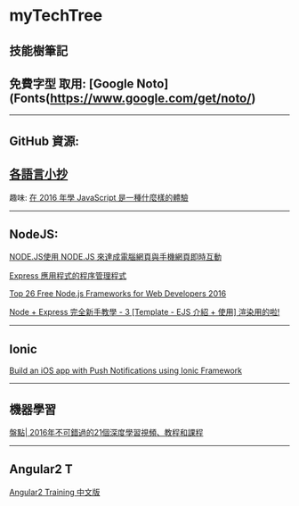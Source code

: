 # myTechTree
## 技能樹筆記

## 免費字型 取用: [Google Noto] (Fonts(https://www.google.com/get/noto/)
--------------------
## GitHub 資源:
[各語言小抄](https://github.com/detailyang/awesome-cheatsheet)
--------------------
趣味:
[在 2016 年學 JavaScript 是一種什麼樣的體驗](https://kknews.cc/tech/zl9q93.html)

--------------------
## NodeJS:

[NODE.JS使用 NODE.JS 來達成電腦網頁與手機網頁即時互動](https://blog.patw.me/archives/566/node-js-using-node-js-to-achieve-interaction-between-web-and-mobile-web-pages-in-real-time/)

[Express 應用程式的程序管理程式](http://expressjs.com/zh-tw/advanced/pm.html)

[Top 26 Free Node.js Frameworks for Web Developers 2016](https://colorlib.com/wp/node-js-frameworks/)

[Node + Express 完全新手教學 - 3 [Template - EJS 介紹 + 使用]  渲染用的啦!](http://www.kdzone.net/2016/01/node-express-3-template-ejs.html)


--------------------
## Ionic
[Build an iOS app with Push Notifications using Ionic Framework](https://www.airpair.com/ionic-framework/posts/push-notifications-using-ionic-framework)

--------------------
## 機器學習

[盤點| 2016年不可錯過的21個深度學習視頻、教程和課程](http://bangqu.com/gpu/blog/5243)

--------------------
## Angular2 T

[Angular2 Training 中文版](https://zhangchen915.gitbooks.io/angular2-training/content/content/ES6&TypeScript/es6/interfaces.html)
